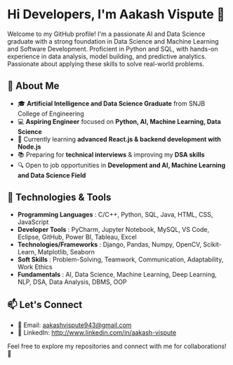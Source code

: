 # Hi Developers, I'm Aakash Vispute 👋

Welcome to my GitHub profile! I'm a passionate AI and Data Science graduate with a strong foundation in Data Science and Machine Learning and Software Development. Proficient in Python and SQL, with hands-on experience in data analysis, model building, and predictive analytics. Passionate about applying these skills to solve real-world problems.

## 🚀 About Me
- 🎓 **Artificial Intelligence and Data Science Graduate** from SNJB College of Engineering
- 💻 **Aspiring Engineer** focused on **Python, AI, Machine Learning, Data Science**
- 🌱 Currently learning **advanced React.js & backend development with Node.js**
- 📚 Preparing for **technical interviews** & improving my **DSA skills**
- 🔍 Open to job opportunities in **Development and AI, Machine Learning and Data Science Field**

## 🔧 Technologies & Tools
 - **Programming Languages** : C/C++, Python, SQL, Java, HTML, CSS, JavaScript
 - **Developer Tools** : PyCharm, Jupyter Notebook, MySQL, VS Code, Eclipse, GitHub, Power BI, Tableau, Excel
 - **Technologies/Frameworks** : Django, Pandas, Numpy, OpenCV, Scikit-Learn, Matplotlib, Seaborn
 - **Soft Skills** : Problem-Solving, Teamwork, Communication, Adaptability, Work Ethics
 - **Fundamentals** : AI, Data Science, Machine Learning, Deep Learning, NLP, DSA, Data Analysis, DBMS, OOP

## 📫 Let's Connect
- 📧 Email: aakashvispute943@gmail.com 
- 🔗 LinkedIn: http://www.linkedin.com/in/aakash-vispute

Feel free to explore my repositories and connect with me for collaborations! 🚀

